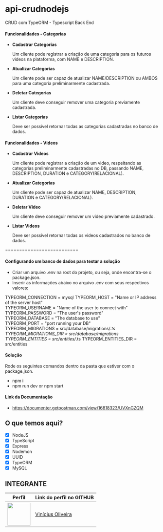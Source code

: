 # api-crudnodejs
CRUD com TypeORM - Typescript Back End

#### Funcionalidades - Categorias

- **Cadastrar Categorias**

    Um cliente pode registrar a criação de uma categoria para os futuros videos na plataforma, com NAME e DESCRIPTION.


- **Atualizar Categorias**

    Um cliente pode ser capaz de atualizar NAME/DESCRIPTION ou AMBOS para uma categoria preliminarmente cadastrada.


- **Deletar Categorias**

    Um cliente deve conseguir remover uma categoria previamente cadastrada.


- **Listar Categorias**

    Deve ser possível retornar todas as categorias cadastradas no banco de dados.


#### Funcionalidades - Videos

- **Cadastrar Videos**

    Um cliente pode registrar a criação de um video, respeitando as categorias preliminarmente cadastradas no DB, passando NAME, DESCRIPTION, DURATION e CATEGORY(RELACIONAL).


- **Atualizar Categorias**

    Um cliente pode ser capaz de atualizar NAME, DESCRIPTION, DURATION e CATEGORY(RELACIONAL).


- **Deletar Video**

    Um cliente deve conseguir remover um video previamente cadastrado.


- **Listar Videos**

    Deve ser possível retornar todas os videos cadastrados no banco de dados.

==========================
#### Configurando um banco de dados para testar a solução
- Criar um arquivo .env na root do projeto, ou seja, onde encontra-se o package.json.
- Inserir as informações abaixo no arquivo .env com seus respectivos valores:

TYPEORM_CONNECTION = mysql
TYPEORM_HOST = "Name or IP address of the server host"<br/>
TYPEORM_USERNAME = "Name of the user to connect with"<br/>
TYPEORM_PASSWORD = "The user's password"<br/>
TYPEORM_DATABASE = "The database to use"<br/>
TYPEORM_PORT = "port running your DB"<br/>
TYPEORM_MIGRATIONS = src/database/migrations/*.ts
TYPEORM_MIGRATIONS_DIR = src/database/migrations
TYPEORM_ENTITIES = src/entities/*.ts
TYPEORM_ENTITIES_DIR = src/entities

#### Solução
Rode os seguintes comandos dentro da pasta que estiver com o package.json.
- npm i
- npm run dev or npm start

#### Link da Documentação
- https://documenter.getpostman.com/view/16818323/UVXnGZQM

## O que temos aqui?
- [x]  NodeJS
- [x]  TypeScript
- [x]  Express
- [x]  Nodemon
- [x]  UUID
- [x]  TypeORM
- [x]  MySQL

## INTEGRANTE
Perfil      | Link do perfil no GITHUB
--------- | ------
[<img src="https://avatars.githubusercontent.com/u/52759918?v=4" width="75px;"/>](https://github.com/vinnivso) | [Vinícius Oliveira](https://github.com/vinnivso)
